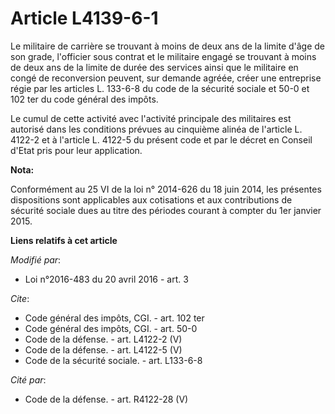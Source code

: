 # Article L4139-6-1

Le militaire de carrière se trouvant à moins de deux ans de la limite d'âge de son grade, l'officier sous contrat et le
militaire engagé se trouvant à moins de deux ans de la limite de durée des services ainsi que le militaire en congé de
reconversion peuvent, sur demande agréée, créer une entreprise régie par les articles L. 133-6-8 du code de la sécurité
sociale et 50-0 et 102 ter du code général des impôts. 

Le cumul de cette activité avec l'activité principale des militaires est autorisé dans les conditions prévues au cinquième
alinéa de l'article L. 4122-2 et à l'article L. 4122-5 du présent code et par le décret en Conseil d'Etat pris pour leur
application.

**Nota:**

Conformément au 25 VI de la loi n° 2014-626 du 18 juin 2014, les présentes dispositions sont applicables aux cotisations et
aux contributions de sécurité sociale dues au titre des périodes courant à compter du 1er janvier 2015.

**Liens relatifs à cet article**

_Modifié par_:

  - Loi n°2016-483 du 20 avril 2016 - art. 3

_Cite_:

  - Code général des impôts, CGI. - art. 102 ter
  - Code général des impôts, CGI. - art. 50-0
  - Code de la défense. - art. L4122-2 (V)
  - Code de la défense. - art. L4122-5 (V)
  - Code de la sécurité sociale. - art. L133-6-8

_Cité par_:

  - Code de la défense. - art. R4122-28 (V)
